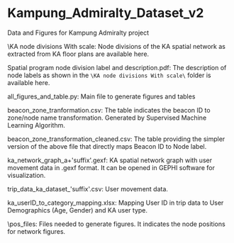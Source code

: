 # Kampung_Admiralty_Dataset_v2
Data and Figures for Kampung Admiralty project

\KA node divisions With scale\: Node divisions of the KA spatial network as extracted from KA floor plans are available here.

Spatial program node division label and description.pdf: The description of node labels as shown in the `\KA node divisions With scale\` folder is available here. 

all_figures_and_table.py: Main file to generate figures and tables

beacon_zone_tranformation.csv: The table indicates the beacon ID to zone/node name transformation. Generated by Supervised Machine Learning Algorithm.

beacon_zone_transformation_cleaned.csv: The table providing the simpler version of the above file that directly maps Beacon ID to Node label. 

ka_network_graph_a+'suffix'.gexf: KA spatial network graph with user movement data in .gexf format. It can be opened in GEPHI software for visualization.

trip_data_ka_dataset_'suffix'.csv: User movement data. 

ka_userID_to_category_mapping.xlsx: Mapping User ID in trip data to User Demographics (Age, Gender) and KA user type.

\pos_files\: Files needed to generate figures. It indicates the node positions for network figures.
